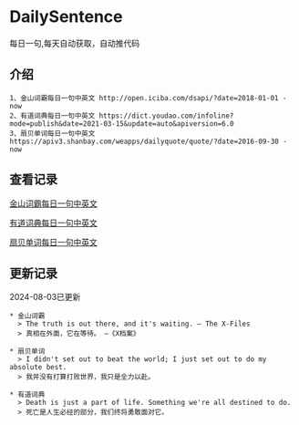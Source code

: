 # DailySentence

每日一句,每天自动获取，自动推代码

## 介绍

```
1、金山词霸每日一句中英文 http://open.iciba.com/dsapi/?date=2018-01-01 - now
2、有道词典每日一句中英文 https://dict.youdao.com/infoline?mode=publish&date=2021-03-15&update=auto&apiversion=6.0
3、扇贝单词每日一句中英文 https://apiv3.shanbay.com/weapps/dailyquote/quote/?date=2016-09-30 - now
```

## 查看记录

[金山词霸每日一句中英文](./data/iciba/)

[有道词典每日一句中英文](./data/youdao/)

[扇贝单词每日一句中英文](./data/shanbay/)

## 更新记录
2024-08-03已更新 
```
* 金山词霸
  > The truth is out there, and it's waiting. — The X-Files 
  > 真相在外面，它在等待。 —《X档案》

* 扇贝单词
  > I didn't set out to beat the world; I just set out to do my absolute best.
  > 我并没有打算打败世界，我只是全力以赴。

* 有道词典
  > Death is just a part of life. Something we're all destined to do.
  > 死亡是人生必经的部分，我们终将勇敢面对它。

```
